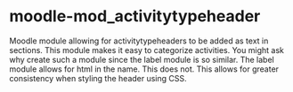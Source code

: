 # moodle-mod_activitytypeheader
Moodle module allowing for activitytypeheaders to be added as text in sections. This module makes it easy to categorize activities. You might ask why create such a module since the label module is so similar. The label module allows for html in the name. This does not. This allows for greater consistency when styling the header using CSS.


